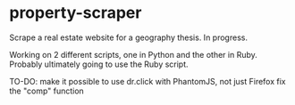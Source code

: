# property-scraper
Scrape a real estate website for a geography thesis. In progress.

Working on 2 different scripts, one in Python and the other in Ruby. Probably ultimately going to use the Ruby script.

TO-DO:
 make it possible to use dr.click with PhantomJS, not just Firefox
 fix the "comp" function
